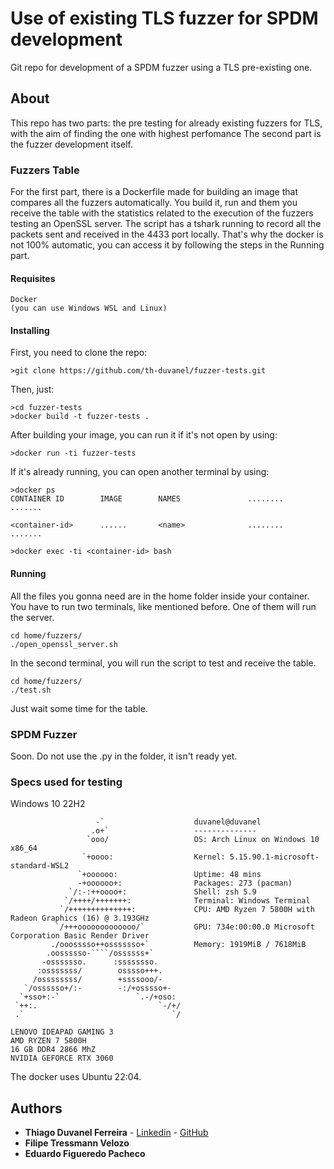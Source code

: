 # Use of existing TLS fuzzer for SPDM development

Git repo for development of a SPDM fuzzer using a TLS pre-existing one.

## About

This repo has two parts: the pre testing for already existing fuzzers for TLS, with the aim of finding the one with highest perfomance
The second part is the fuzzer development itself.

### Fuzzers Table

For the first part, there is a Dockerfile made for building an image that compares all the fuzzers automatically. You build it, run and them you receive the table with the statistics related to the execution of the fuzzers testing an OpenSSL server.
The script has a tshark running to record all the packets sent and received in the 4433 port locally. That's why the docker is not 100% automatic, you can access it by following the steps in the Running part.

#### Requisites


```
Docker
(you can use Windows WSL and Linux)
```

#### Installing

First, you need to clone the repo:
```
>git clone https://github.com/th-duvanel/fuzzer-tests.git
```
Then, just:
```
>cd fuzzer-tests
>docker build -t fuzzer-tests .
```
After building your image, you can run it if it's not open by using:
```
>docker run -ti fuzzer-tests
```
If it's already running, you can open another terminal by using:
```
>docker ps
CONTAINER ID        IMAGE        NAMES               ........         .......

<container-id>      ......       <name>              ........         .......

>docker exec -ti <container-id> bash
```

#### Running

All the files you gonna need are in the home folder inside your container.
You have to run two terminals, like mentioned before.
One of them will run the server.
```
cd home/fuzzers/
./open_openssl_server.sh
```
In the second terminal, you will run the script to test and receive the table.
```
cd home/fuzzers/
./test.sh
```
Just wait some time for the table.

### SPDM Fuzzer

Soon. Do not use the .py in the folder, it isn't ready yet.


### Specs used for testing

Windows 10 22H2
```
                   -`                    duvanel@duvanel
                  .o+`                   --------------
                 `ooo/                   OS: Arch Linux on Windows 10 x86_64
                `+oooo:                  Kernel: 5.15.90.1-microsoft-standard-WSL2
               `+oooooo:                 Uptime: 48 mins
               -+oooooo+:                Packages: 273 (pacman)
             `/:-:++oooo+:               Shell: zsh 5.9
            `/++++/+++++++:              Terminal: Windows Terminal
           `/++++++++++++++:             CPU: AMD Ryzen 7 5800H with Radeon Graphics (16) @ 3.193GHz
          `/+++ooooooooooooo/`           GPU: 734e:00:00.0 Microsoft Corporation Basic Render Driver
         ./ooosssso++osssssso+`          Memory: 1919MiB / 7618MiB
        .oossssso-````/ossssss+`
       -osssssso.      :ssssssso.
      :osssssss/        osssso+++.
     /ossssssss/        +ssssooo/-
   `/ossssso+/:-        -:/+osssso+-
  `+sso+:-`                 `.-/+oso:
 `++:.                           `-/+/
 .`                                 `/
```
```
LENOVO IDEAPAD GAMING 3
AMD RYZEN 7 5800H
16 GB DDR4 2866 MhZ
NVIDIA GEFORCE RTX 3060
```
The docker uses Ubuntu 22:04.


## Authors

* **Thiago Duvanel Ferreira** - [Linkedin](https://www.linkedin.com/in/thiago-duvanel-ferreira-142028244/) - [GitHub](https://github.com/th-duvanel)
* **Filipe Tressmann Velozo**
* **Eduardo Figueredo Pacheco**



